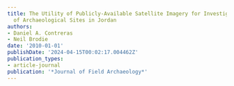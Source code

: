 ```yaml
---
title: The Utility of Publicly-Available Satellite Imagery for Investigating Looting
  of Archaeological Sites in Jordan
authors:
- Daniel A. Contreras
- Neil Brodie
date: '2010-01-01'
publishDate: '2024-04-15T00:02:17.004462Z'
publication_types:
- article-journal
publication: '*Journal of Field Archaeology*'
---
```

